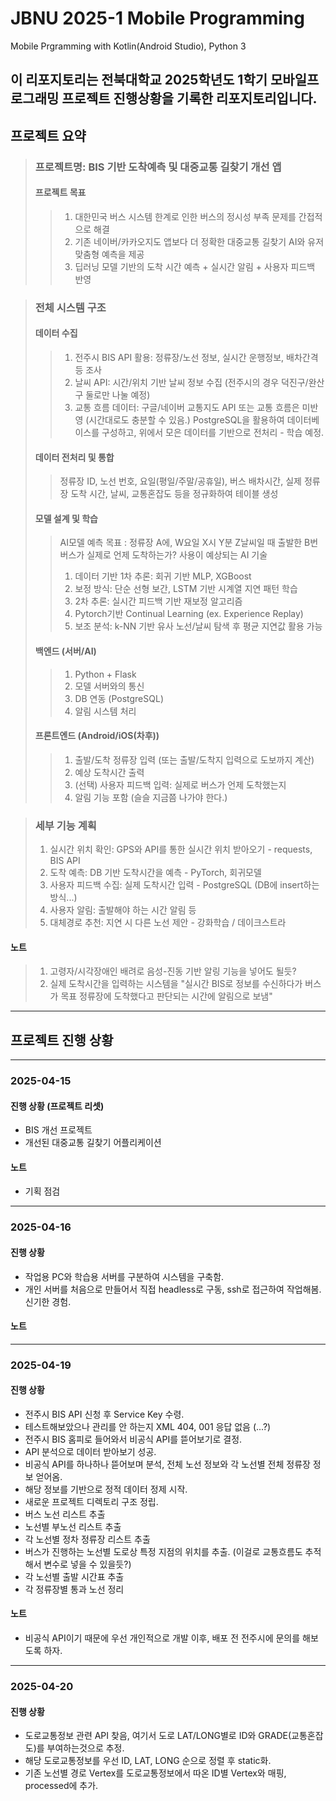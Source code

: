# JBNU 2025-1 Mobile Programming
Mobile Prgramming with Kotlin(Android Studio), Python 3

이 리포지토리는 전북대학교 2025학년도 1학기 모바일프로그래밍 프로젝트 진행상황을 기록한 리포지토리입니다.
---
## 프로젝트 요약
> ### 프로젝트명: BIS 기반 도착예측 및 대중교통 길찾기 개선 앱
> #### 프로젝트 목표
>   > 1. 대한민국 버스 시스템 한계로 인한 버스의 정시성 부족 문제를 간접적으로 해결
>   > 2. 기존 네이버/카카오지도 앱보다 더 정확한 대중교통 길찾기 AI와 유저 맞춤형 예측을 제공
>   > 3. 딥러닝 모델 기반의 도착 시간 예측 + 실시간 알림 + 사용자 피드백 반영

> ### 전체 시스템 구조
> #### 데이터 수집
>   > 1. 전주시 BIS API 활용: 정류장/노선 정보, 실시간 운행정보, 배차간격 등 조사
>   > 2. 날씨 API: 시간/위치 기반 날씨 정보 수집 (전주시의 경우 덕진구/완산구 둘로만 나눌 예정)
>   > 3. 교통 흐름 데이터: 구글/네이버 교통지도 API 또는 교통 흐름은 미반영 (시간대로도 충분할 수 있음.)
>   > PostgreSQL을 활용하여 데이터베이스를 구성하고, 위에서 모은 데이터를 기반으로 전처리 - 학습 예정.
> #### 데이터 전처리 및 통합
>   > 정류장 ID, 노선 번호, 요일(평일/주말/공휴일), 버스 배차시간, 실제 정류장 도착 시간, 날씨, 교통혼잡도 등을 정규화하여 테이블 생성
> #### 모델 설계 및 학습
>   > AI모델 예측 목표 : 정류장 A에, W요일 X시 Y분 Z날씨일 때 출발한 B번 버스가 실제로 언제 도착하는가?
>   > 사용이 예상되는 AI 기술
>   > 1. 데이터 기반 1차 추론: 회귀 기반 MLP, XGBoost
>   > 2. 보정 방식: 단순 선형 보간, LSTM 기반 시계열 지연 패턴 학습
>   > 3. 2차 추론: 실시간 피드백 기반 재보정 알고리즘
>   > 4. Pytorch기반 Continual Learning (ex. Experience Replay)
>   > 5. 보조 분석: k-NN 기반 유사 노선/날씨 탐색 후 평균 지연값 활용 가능
> #### 백엔드 (서버/AI)
>   > 1. Python + Flask
>   > 2. 모델 서버와의 통신
>   > 3. DB 연동 (PostgreSQL)
>   > 4. 알림 시스템 처리
> #### 프론트엔드 (Android/iOS(차후))
>   > 1. 출발/도착 정류장 입력 (또는 출발/도착지 입력으로 도보까지 계산)
>   > 2. 예상 도착시간 출력
>   > 3. (선택) 사용자 피드백 입력: 실제로 버스가 언제 도착했는지
>   > 4. 알림 기능 포함 (슬슬 지금쯤 나가야 한다.)

> ### 세부 기능 계획
> 1. 실시간 위치 확인: GPS와 API를 통한 실시간 위치 받아오기 - requests, BIS API
> 2. 도착 예측: DB 기반 도착시간을 예측 - PyTorch, 회귀모델
> 3. 사용자 피드백 수집: 실제 도착시간 입력 - PostgreSQL (DB에 insert하는 방식...)
> 4. 사용자 알림: 출발해야 하는 시간 알림 등
> 5. 대체경로 추천: 지연 시 다른 노선 제안 - 강화학습 / 데이크스트라

#### 노트
> 1. 고령자/시각장애인 배려로 음성-진동 기반 알링 기능을 넣어도 될듯?
> 2. 실제 도착시간을 입력하는 시스템을 "실시간 BIS로 정보를 수신하다가 버스가 목표 정류장에 도착했다고 판단되는 시간에 알림으로 보냄"

---
## 프로젝트 진행 상황
---
### 2025-04-15
#### 진행 상황 (프로젝트 리셋)
 - BIS 개선 프로젝트
 - 개선된 대중교통 길찾기 어플리케이션
#### 노트
 - 기획 점검
---
### 2025-04-16
#### 진행 상황
 - 작업용 PC와 학습용 서버를 구분하여 시스템을 구축함.
 - 개인 서버를 처음으로 만들어서 직접 headless로 구동, ssh로 접근하여 작업해봄. 신기한 경험.
#### 노트
---
### 2025-04-19
#### 진행 상황
 - 전주시 BIS API 신청 후 Service Key 수령.
 - 테스트해보았으나 관리를 안 하는지 XML 404, 001 응답 없음 (...?)
 - 전주시 BIS 홈피로 들어와서 비공식 API를 뜯어보기로 결정.
 - API 분석으로 데이터 받아보기 성공.
 - 비공식 API를 하나하나 뜯어보며 분석, 전체 노선 정보와 각 노선별 전체 정류장 정보 얻어옴.
 - 해당 정보를 기반으로 정적 데이터 정제 시작.
 - 새로운 프로젝트 디렉토리 구조 정립.
 - 버스 노선 리스트 추출
 - 노선별 부노선 리스트 추출
 - 각 노선별 정차 정류장 리스트 추출
 - 버스가 진행하는 노선별 도로상 특정 지점의 위치를 추출. (이걸로 교통흐름도 추적해서 변수로 넣을 수 있을듯?)
 - 각 노선별 출발 시간표 추출
 - 각 정류장별 통과 노선 정리
 
#### 노트
 - 비공식 API이기 때문에 우선 개인적으로 개발 이후, 배포 전 전주시에 문의를 해보도록 하자.

---
### 2025-04-20
#### 진행 상황
 - 도로교통정보 관련 API 찾음, 여기서 도로 LAT/LONG별로 ID와 GRADE(교통혼잡도)를 부여하는것으로 추정.
 - 해당 도로교통정보를 우선 ID, LAT, LONG 순으로 정렬 후 static화.
 - 기존 노선별 경로 Vertex를 도로교통정보에서 따온 ID별 Vertex와 매핑, processed에 추가.